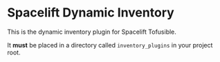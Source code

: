 # Spacelift Dynamic Inventory

This is the dynamic inventory plugin for Spacelift Tofusible.

It **must** be placed in a directory called `inventory_plugins` in your project root.